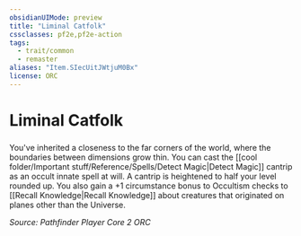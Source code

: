 ```yaml
---
obsidianUIMode: preview
title: "Liminal Catfolk"
cssclasses: pf2e,pf2e-action
tags:
  - trait/common
  - remaster
aliases: "Item.SIecUitJWtjuM0Bx"
license: ORC
---
```

# Liminal Catfolk

### 






You've inherited a closeness to the far corners of the world, where the boundaries between dimensions grow thin. You can cast the [[cool folder/Important stuff/Reference/Spells/Detect Magic|Detect Magic]] cantrip as an occult innate spell at will. A cantrip is heightened to half your level rounded up. You also gain a +1 circumstance bonus to Occultism checks to [[Recall Knowledge|Recall Knowledge]] about creatures that originated on planes other than the Universe.

*Source: Pathfinder Player Core 2*
*ORC*
